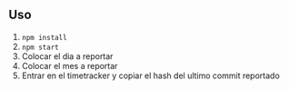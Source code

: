 ## Uso
1. `npm install`
2. `npm start`
3. Colocar el dia a reportar
4. Colocar el mes a reportar
5. Entrar en el timetracker y copiar el hash del ultimo commit reportado